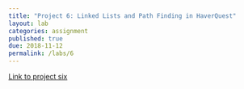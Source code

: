 ```yaml
---
title: "Project 6: Linked Lists and Path Finding in HaverQuest"
layout: lab
categories: assignment
published: true
due: 2018-11-12
permalink: /labs/6
---
```


[Link to project six](https://github.com/kmicinski/cs107-p6)
